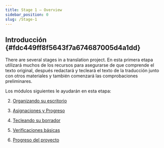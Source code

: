 ```yaml
---
title: Stage 1 – Overview
sidebar_position: 0
slug: /Stage-1
---
```




## **Introducción** {#fdc449ff8f5643f7a674687005d4a1dd}


There are several stages in a translation project. En esta primera etapa utilizará muchos de los recursos para asegurarse de que comprende el texto original, después redactará y tecleará el texto de la traducción junto con otros materiales y también comenzará las comprobaciones preliminares.


Los módulos siguientes le ayudarán en esta etapa:


2. [Organizando su escritorio  ](https://sillsdev.github.io/paratext-manual/2.OD)


3. [Asignaciones y Progreso](https://sillsdev.github.io/paratext-manual/3.PP1)


4. [Tecleando su borrador  ](https://sillsdev.github.io/paratext-manual/4.KD)


5. [Verificaciones básicas](https://sillsdev.github.io/paratext-manual/5.BC1)


6. [Progreso del proyecto](https://sillsdev.github.io/paratext-manual/6.PP2)

